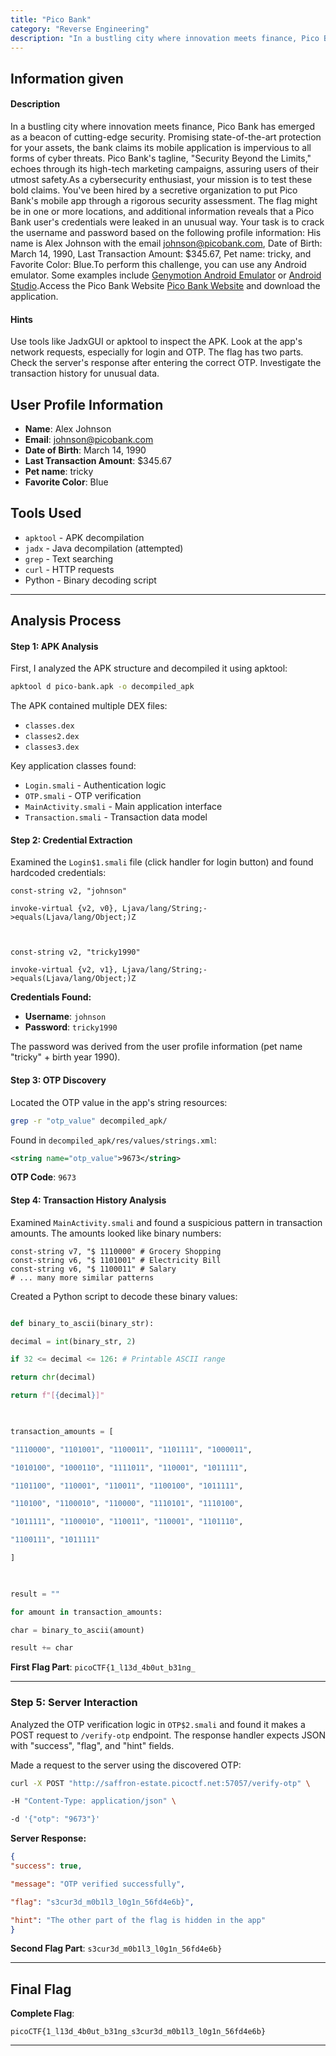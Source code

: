 ```yaml
---
title: "Pico Bank"
category: "Reverse Engineering"
description: "In a bustling city where innovation meets finance, Pico Bank has emerged as a beacon of cutting-edge security. Promising state-of-the-art protection for your assets, the bank claims its mobile application is impervious to all forms of cyber threats."
---
```


## Information given

#### Description

In a bustling city where innovation meets finance, Pico Bank has emerged as a beacon of cutting-edge security. Promising state-of-the-art protection for your assets, the bank claims its mobile application is impervious to all forms of cyber threats. Pico Bank's tagline, "Security Beyond the Limits," echoes through its high-tech marketing campaigns, assuring users of their utmost safety.As a cybersecurity enthusiast, your mission is to test these bold claims. You've been hired by a secretive organization to put Pico Bank's mobile app through a rigorous security assessment. The flag might be in one or more locations, and additional information reveals that a Pico Bank user's credentials were leaked in an unusual way. Your task is to crack the username and password based on the following profile information: His name is Alex Johnson with the email johnson@picobank.com, Date of Birth: March 14, 1990, Last Transaction Amount: $345.67, Pet name: tricky, and Favorite Color: Blue.To perform this challenge, you can use any Android emulator. Some examples include [Genymotion Android Emulator](https://www.genymotion.com/product-desktop/download/) or [Android Studio](https://developer.android.com/studio).Access the Pico Bank Website [Pico Bank Website](http://saffron-estate.picoctf.net:51837/) and download the application.


#### Hints
Use tools like JadxGUI or apktool to inspect the APK.
Look at the app's network requests, especially for login and OTP.
The flag has two parts.
Check the server's response after entering the correct OTP.
Investigate the transaction history for unusual data.

## User Profile Information


- **Name**: Alex Johnson
- **Email**: johnson@picobank.com
- **Date of Birth**: March 14, 1990
- **Last Transaction Amount**: $345.67
- **Pet name**: tricky
- **Favorite Color**: Blue

## Tools Used

- `apktool` - APK decompilation
- `jadx` - Java decompilation (attempted)
- `grep` - Text searching
- `curl` - HTTP requests
- Python - Binary decoding script

---
## Analysis Process

#### Step 1: APK Analysis

First, I analyzed the APK structure and decompiled it using apktool:

```bash
apktool d pico-bank.apk -o decompiled_apk
```

The APK contained multiple DEX files:
- `classes.dex`
- `classes2.dex`
- `classes3.dex`

Key application classes found:
- `Login.smali` - Authentication logic
- `OTP.smali` - OTP verification
- `MainActivity.smali` - Main application interface
- `Transaction.smali` - Transaction data model
#### Step 2: Credential Extraction

Examined the `Login$1.smali` file (click handler for login button) and found hardcoded credentials:

```smali
const-string v2, "johnson"

invoke-virtual {v2, v0}, Ljava/lang/String;->equals(Ljava/lang/Object;)Z

  

const-string v2, "tricky1990"

invoke-virtual {v2, v1}, Ljava/lang/String;->equals(Ljava/lang/Object;)Z
```

**Credentials Found:**
- **Username**: `johnson`
- **Password**: `tricky1990`

The password was derived from the user profile information (pet name "tricky" + birth year 1990).

#### Step 3: OTP Discovery

Located the OTP value in the app's string resources:

```bash
grep -r "otp_value" decompiled_apk/
```

Found in `decompiled_apk/res/values/strings.xml`:

```xml
<string name="otp_value">9673</string>
```

**OTP Code**: `9673`

#### Step 4: Transaction History Analysis

Examined `MainActivity.smali` and found a suspicious pattern in transaction amounts. The amounts looked like binary numbers:

```smali
const-string v7, "$ 1110000" # Grocery Shopping
const-string v6, "$ 1101001" # Electricity Bill
const-string v6, "$ 1100011" # Salary
# ... many more similar patterns
```

Created a Python script to decode these binary values:

```python

def binary_to_ascii(binary_str):

decimal = int(binary_str, 2)

if 32 <= decimal <= 126: # Printable ASCII range

return chr(decimal)

return f"[{decimal}]"

  

transaction_amounts = [

"1110000", "1101001", "1100011", "1101111", "1000011",

"1010100", "1000110", "1111011", "110001", "1011111",

"1101100", "110001", "110011", "1100100", "1011111",

"110100", "1100010", "110000", "1110101", "1110100",

"1011111", "1100010", "110011", "110001", "1101110",

"1100111", "1011111"

]

  

result = ""

for amount in transaction_amounts:

char = binary_to_ascii(amount)

result += char

```

**First Flag Part**: `picoCTF{1_l13d_4b0ut_b31ng_`

---
### Step 5: Server Interaction

Analyzed the OTP verification logic in `OTP$2.smali` and found it makes a POST request to `/verify-otp` endpoint. The response handler expects JSON with "success", "flag", and "hint" fields.  

Made a request to the server using the discovered OTP:

```bash
curl -X POST "http://saffron-estate.picoctf.net:57057/verify-otp" \

-H "Content-Type: application/json" \

-d '{"otp": "9673"}'
```

  

**Server Response:**

```json
{
"success": true,

"message": "OTP verified successfully",

"flag": "s3cur3d_m0b1l3_l0g1n_56fd4e6b}",

"hint": "The other part of the flag is hidden in the app"
}
```

  

**Second Flag Part**: `s3cur3d_m0b1l3_l0g1n_56fd4e6b}`

  ---
## Final Flag

**Complete Flag**:

`picoCTF{1_l13d_4b0ut_b31ng_s3cur3d_m0b1l3_l0g1n_56fd4e6b}`

---